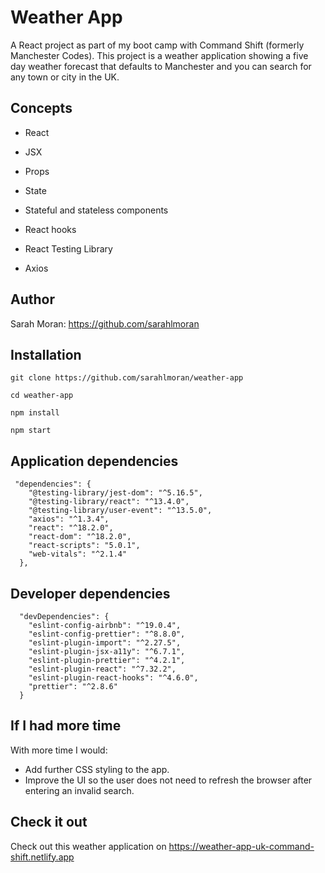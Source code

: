 # Weather App

A React project as part of my boot camp with Command Shift (formerly Manchester Codes). This project is a weather application showing a five day weather forecast that defaults to Manchester and you can search for any town or city in the UK.

## Concepts

- React

- JSX

- Props

- State

- Stateful and stateless components

- React hooks

- React Testing Library

- Axios

## Author

Sarah Moran: https://github.com/sarahlmoran

## Installation

```
git clone https://github.com/sarahlmoran/weather-app
```

```
cd weather-app
```

```
npm install
```

```
npm start
```

## Application dependencies

```
 "dependencies": {
    "@testing-library/jest-dom": "^5.16.5",
    "@testing-library/react": "^13.4.0",
    "@testing-library/user-event": "^13.5.0",
    "axios": "^1.3.4",
    "react": "^18.2.0",
    "react-dom": "^18.2.0",
    "react-scripts": "5.0.1",
    "web-vitals": "^2.1.4"
  },
```

## Developer dependencies

```
  "devDependencies": {
    "eslint-config-airbnb": "^19.0.4",
    "eslint-config-prettier": "^8.8.0",
    "eslint-plugin-import": "^2.27.5",
    "eslint-plugin-jsx-a11y": "^6.7.1",
    "eslint-plugin-prettier": "^4.2.1",
    "eslint-plugin-react": "^7.32.2",
    "eslint-plugin-react-hooks": "^4.6.0",
    "prettier": "^2.8.6"
  }
```

## If I had more time

With more time I would:

- Add further CSS styling to the app.
- Improve the UI so the user does not need to refresh the browser after entering an invalid search.

## Check it out

Check out this weather application on https://weather-app-uk-command-shift.netlify.app
